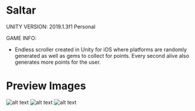 # Saltar

UNITY VERSION: 2019.1.3f1 Personal

GAME INFO:
- Endless scroller created in Unity for iOS where platforms are randomly generated as well as gems to collect for points. Every second alive also generates more points for the user.

# Preview Images

![alt text](https://i.imgur.com/SQTjXnP.png)
![alt text](https://i.imgur.com/shCXEem.png)
![alt text](https://i.imgur.com/1IR8kez.png)

